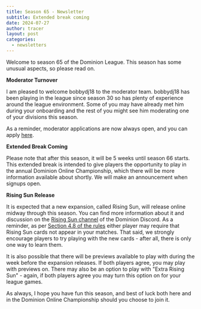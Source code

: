 ```yaml
---
title: Season 65 - Newsletter
subtitle: Extended break coming
date: 2024-07-27
author: tracer
layout: post
categories:
  - newsletters
---
```

Welcome to season 65 of the Dominion League. This season has some unusual aspects, so please read on.

**Moderator Turnover**

I am pleased to welcome bobbydj18 to the moderator team. bobbydj18 has been playing in the league since season 30 so has plenty of experience around the league environment. Some of you may have already met him during your onboarding and the rest of you might see him moderating one of your divisions this season.

As a reminder, moderator applications are now always open, and you can apply [here](https://dominionleague.org/moderators/apply).

**Extended Break Coming**

Please note that after this season, it will be 5 weeks until season 66 starts. This extended break is intended to give players the opportunity to play in the annual Dominion Online Championship, which there will be more information available about shortly. We will make an announcement when signups open.

**Rising Sun Release**

It is expected that a new expansion, called Rising Sun, will release online midway through this season. You can find more information about it and discussion on the [Rising Sun channel](https://discord.com/channels/212660788786102272/1234550320907030648) of the Dominion Discord. As a reminder, as per [Section 4.8 of the rules](https://dominionleague.org/rules#4.8) either player may require that Rising Sun cards not appear in your matches. That said, we strongly encourage players to try playing with the new cards - after all, there is only one way to learn them.

It is also possible that there will be previews available to play with during the week before the expansion releases. If both players agree, you may play with previews on. There may also be an option to play with "Extra Rising Sun" - again, if both players agree you may turn this option on for your league games.

As always, I hope you have fun this season, and best of luck both here and in the Dominion Online Championship should you choose to join it.